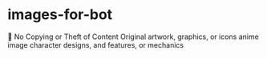 # images-for-bot
🚫 No Copying or Theft of Content
Original artwork, graphics, or icons
anime image character designs, and features, or mechanics

